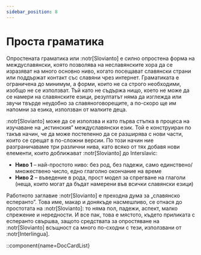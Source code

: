 ```yaml
---
sidebar_position: 8
---
```


# Проста граматика

Опростената граматика или :notr[Slovianto] е силно опростена форма на междуславянски, която позволява на неславянските хора да се изразяват на много основно ниво, когато посещават славянски страни или поддържат контакт със славяни чрез интернет. Граматиката е ограничена до минимум, а форми, които не са строго необходими, изобщо не се използват. Тъй като не съдържа нищо, което не може да се намери на славянските езици, резултатът няма да изглежда или звучи твърде неудобно за славяноговорещите, а по-скоро ще им напомни за езика, използван от малките деца.

:notr[Slovianto] може да се използва и като първа стъпка в процеса на изучаване на „истинския” междуславянски език. Той е конструиран по такъв начин, че да може постепенно да се разширява с нови части, които се срещат в по-сложни версии. По този начин ние разграничаваме три различни нива, като всяко от тях добавя нови елементи, които доближават :notr[Slovianto] до Interslavic:

- **Ниво 1** – най-простото ниво: без род, без падежи, само единствено/множествено число, едно глаголно окончание на време
- **Ниво 2** – въведение в рода, прост модел за спрегване на глаголи (неща, които могат да бъдат намерени във всички славянски езици)

Работното заглавие :notr[Slovianto] е преходна дума за „славянско есперанто”. Това име, макар и донякъде насмешливо, се отнася до простотата на :notr[Slovianto]: то няма пол, падежи, аспект, малко спрежение и нередности. И все пак, това е мястото, където приликата с есперанто свършва, защото средствата за опростяване на :notr[Slovianto] всъщност са много по-сходни с тези, използвани от :notr[Interlingua].

::component{name=DocCardList}

